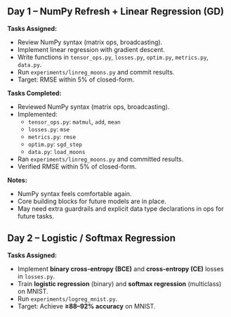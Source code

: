 ## Day 1 – NumPy Refresh + Linear Regression (GD)

**Tasks Assigned:**
- Review NumPy syntax (matrix ops, broadcasting).
- Implement linear regression with gradient descent.
- Write functions in `tensor_ops.py`, `losses.py`, `optim.py`, `metrics.py`, `data.py`.
- Run `experiments/linreg_moons.py` and commit results.
- Target: RMSE within 5% of closed-form.

**Tasks Completed:**
- Reviewed NumPy syntax (matrix ops, broadcasting).
- Implemented:
  - `tensor_ops.py`: `matmul`, `add`, `mean`
  - `losses.py`: `mse`
  - `metrics.py`: `rmse`
  - `optim.py`: `sgd_step`
  - `data.py`: `load_moons`
- Ran `experiments/linreg_moons.py` and committed results.
- Verified RMSE within 5% of closed-form.

**Notes:**
- NumPy syntax feels comfortable again.
- Core building blocks for future models are in place.
- May need extra guardrails and explicit data type declarations in ops for future tasks.

## Day 2 – Logistic / Softmax Regression

**Tasks Assigned:**
- Implement **binary cross-entropy (BCE)** and **cross-entropy (CE)** losses in `losses.py`.
- Train **logistic regression** (binary) and **softmax regression** (multiclass) on MNIST.
- Run `experiments/logreg_mnist.py`.
- Target: Achieve **≥88–92% accuracy** on MNIST.

